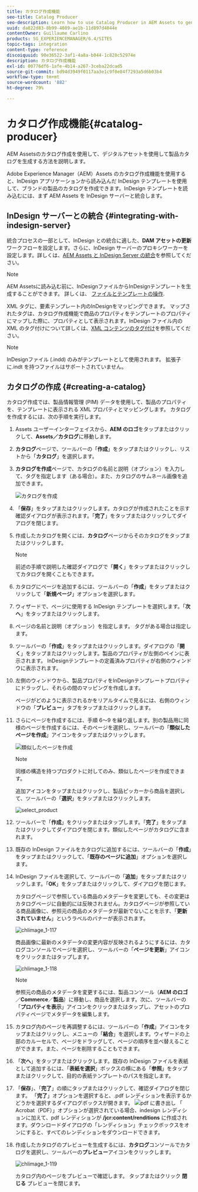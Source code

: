 ```yaml
---
title: カタログ作成機能
seo-title: Catalog Producer
seo-description: Learn how to use Catalog Producer in AEM Assets to generate product catalogs using your digital assets.
uuid: da822d83-8b99-4089-ae1b-11d897d4044e
contentOwner: Guillaume Carlino
products: SG_EXPERIENCEMANAGER/6.4/SITES
topic-tags: integration
content-type: reference
discoiquuid: 90e36522-3af1-4a8a-b044-1c828c52974e
description: カタログ作成機能
exl-id: 00776df6-1afe-4b14-a267-3ceba22dcad5
source-git-commit: bd94d3949f0117aa3e1c9f0e84f7293a5d6b03b4
workflow-type: tm+mt
source-wordcount: '882'
ht-degree: 79%

---
```


# カタログ作成機能{#catalog-producer}

AEM Assetsのカタログ作成を使用して、デジタルアセットを使用して製品カタログを生成する方法を説明します。

Adobe Experience Manager（AEM）Assets のカタログ作成機能を使用すると、InDesign アプリケーションから読み込んだ InDesign テンプレートを使用して、ブランドの製品のカタログを作成できます。InDesign テンプレートを読み込むには、まず AEM Assets を InDesign サーバーと統合します。

## InDesign サーバーとの統合 {#integrating-with-indesign-server}

統合プロセスの一部として、InDesign との統合に適した、**DAM アセットの更新**&#x200B;ワークフローを設定します。さらに、InDesign サーバーのプロキシワーカーを設定します。詳しくは、[AEM Assets と InDesign Server の統合](/help/assets/indesign.md)を参照してください。

>[!NOTE]
>
>AEM Assetsに読み込む前に、InDesignファイルからInDesignテンプレートを生成することができます。 詳しくは、 [ファイルとテンプレートの操作](https://helpx.adobe.com/indesign/using/files-templates.html).
>
>XML タグに、要素テンプレート内のInDesignをマッピングできます。 マップされたタグは、カタログ作成機能で商品のプロパティをテンプレートのプロパティにマップした際に、プロパティとして表示されます。InDesign ファイル内の XML のタグ付けについて詳しくは、[XML コンテンツのタグ付け](https://helpx.adobe.com/indesign/using/tagging-content-xml.html)を参照してください。

>[!NOTE]
>
>InDesignファイル (.indd) のみがテンプレートとして使用されます。 拡張子に.indt を持つファイルはサポートされていません。

## カタログの作成 {#creating-a-catalog}

カタログ作成では、製品情報管理 (PIM) データを使用して、製品のプロパティを、テンプレートに表示される XML プロパティとマッピングします。 カタログを作成するには、次の手順を実行します。

1. Assets ユーザーインターフェイスから、**AEM のロゴ**&#x200B;をタップまたはクリックして、**Assets／カタログ**&#x200B;に移動します。
1. **カタログ**&#x200B;ページで、ツールバーの「**作成**」をタップまたはクリックし、リストから「**カタログ**」を選択します。
1. **カタログを作成**&#x200B;ページで、カタログの名前と説明（オプション）を入力して、タグを指定します（ある場合）。また、カタログのサムネール画像を追加できます。

   ![カタログを作成](assets/create_catalog.png)

1. 「**保存**」をタップまたはクリックします。カタログが作成されたことを示す確認ダイアログが表示されます。「**完了**」をタップまたはクリックしてダイアログを閉じます。
1. 作成したカタログを開くには、**カタログ**&#x200B;ページからそのカタログをタップまたはクリックします。

   >[!NOTE]
   >
   >前述の手順で説明した確認ダイアログで「**開く**」をタップまたはクリックしてカタログを開くこともできます。

1. カタログにページを追加するには、ツールバーの「**作成**」をタップまたはクリックして「**新規ページ**」オプションを選択します。
1. ウィザードで、ページに使用する InDesign テンプレートを選択します。「**次へ**」をタップまたはクリックします。
1. ページの名前と説明（オプション）を指定します。 タグがある場合は指定します。
1. ツールバーの「**作成**」をタップまたはクリックします。ダイアログの「**開く**」をタップまたはクリックします。製品のプロパティが左側のペインに表示されます。 InDesignテンプレートの定義済みプロパティが右側のウィンドウに表示されます。
1. 左側のウィンドウから、製品プロパティをInDesignテンプレートプロパティにドラッグし、それらの間のマッピングを作成します。

   ページがどのように表示されるかをリアルタイムで見るには、右側のウィンドウの「**プレビュー**」タブをタップまたはクリックします。

1. さらにページを作成するには、手順 6～9 を繰り返します。別の製品用に同様のページを作成するには、そのページを選択し、ツールバーの「**類似したページを作成**」アイコンをタップまたはクリックします。

   ![類似したページを作成](assets/create_similar_pages.png)

   >[!NOTE]
   >
   >同様の構造を持つプロダクトに対してのみ、類似したページを作成できます。

   追加アイコンをタップまたはクリックし、製品ピッカーから商品を選択して、ツールバーの「**選択**」をタップまたはクリックします。

   ![select_product](assets/select_product.png)

1. ツールバーで「**作成**」をクリックまたはタップします。「**完了**」をタップまたはクリックしてダイアログを閉じます。類似したページがカタログに含まれます。
1. 既存の InDesign ファイルをカタログに追加するには、ツールバーの「**作成**」をタップまたはクリックして、「**既存のページに追加**」オプションを選択します。
1. InDesign ファイルを選択して、ツールバーの「**追加**」をタップまたはクリックします。「**OK**」をタップまたはクリックして、ダイアログを閉じます。

   カタログページで参照している商品のメタデータを変更しても、その変更はカタログページに自動的には反映されません。カタログページが参照している商品画像に、参照元の商品のメタデータが最新でないことを示す、「**更新されていません**」というラベルのバナーが表示されます。

   ![chlimage_1-117](assets/chlimage_1-117.png)

   商品画像に最新のメタデータの変更内容が反映されるようにするには、カタログコンソールでページを選択し、ツールバーの「**ページを更新**」アイコンをクリックまたはタップします。

   ![chlimage_1-118](assets/chlimage_1-118.png)

   >[!NOTE]
   >
   >参照元の商品のメタデータを変更するには、製品コンソール（**AEM のロゴ**／**Commerce**／**製品**）に移動し、商品を選択します。次に、ツールバーの「**プロパティを表示**」アイコンをクリックまたはタップし、アセットのプロパティページでメタデータを編集します。

1. カタログ内のページを再調整するには、ツールバーの「**作成**」アイコンをタップまたはクリックし、メニューの「**結合**」を選択します。ウィザードの上部のカルーセルで、ページをドラッグして、ページの順序を並べ替えることができます。また、ページを削除することもできます。

1. 「**次へ**」をタップまたはクリックします。既存の InDesign ファイルを表紙として追加するには、「**表紙を選択**」ボックスの横にある「**参照**」をタップまたはクリックして、目的の表紙テンプレートのパスを指定します。
1. 「**保存**」、「**完了**」の順にタップまたはクリックして、確認ダイアログを閉じます。
「**完了**」オプションを選択すると、.pdf レンディションを表示するかどうかを選択するダイアログボックスが開きます。
   ![pdf に書き出し](assets/CatalogPDF.png)
「 Acrobat（PDF）」オプションが選択されている場合、indesign レンディションに加えて、pdf レンディションが **/jcr:content/renditions** に作成されます。ダウンロードダイアログの「レンディション」チェックボックスをオンにすると、すべてのレンディションをダウンロードできます。

1. 作成したカタログのプレビューを生成するには、**カタログ**&#x200B;コンソールでカタログを選択し、ツールバーの&#x200B;**プレビュー**&#x200B;アイコンをクリックします。

   ![chlimage_1-119](assets/chlimage_1-119.png)

   カタログ内のページをプレビューで確認します。 タップまたはクリック **閉じる** プレビューを閉じます。
